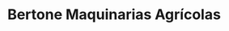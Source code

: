 ---
title: "Bertone Maquinarias Agrícolas"
url: /arroyito/bertone-maquinarias-agricolas/
shop: coche
---